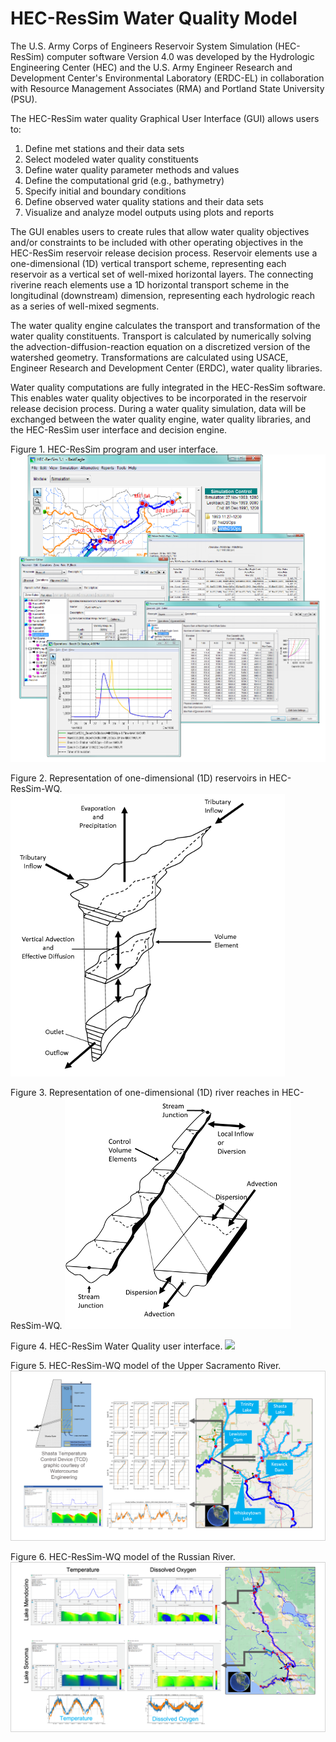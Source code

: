 # HEC-ResSim Water Quality Model

The U.S. Army Corps of Engineers Reservoir System Simulation (HEC-ResSim) computer software Version 4.0 was developed by the Hydrologic Engineering Center (HEC) and the U.S. Army Engineer Research and Development Center's Environmental Laboratory (ERDC-EL) in collaboration with Resource Management Associates (RMA) and Portland State University (PSU).

The HEC-ResSim water quality Graphical User Interface (GUI) allows users to:

1. Define met stations and their data sets
2. Select modeled water quality constituents
3. Define water quality parameter methods and values
4. Define the computational grid (e.g., bathymetry)
5. Specify initial and boundary conditions
6. Define observed water quality stations and their data sets
7. Visualize and analyze model outputs using plots and reports

The GUI enables users to create rules that allow water quality objectives and/or constraints to be included with other operating objectives in the HEC-ResSim reservoir release decision process. Reservoir elements use a one-dimensional (1D) vertical transport scheme, representing each reservoir as a vertical set of well-mixed horizontal layers. The connecting riverine reach elements use a 1D horizontal transport scheme in the longitudinal (downstream) dimension, representing each hydrologic reach as a series of well-mixed segments.

The water quality engine calculates the transport and transformation of the water quality constituents. Transport is calculated by numerically solving the advection-diffusion-reaction equation on a discretized version of the watershed geometry. Transformations are calculated using USACE, Engineer Research and Development Center (ERDC), water quality libraries.

Water quality computations are fully integrated in the HEC-ResSim software. This enables water quality objectives to be incorporated in the reservoir release decision process. During a water quality simulation, data will be exchanged between the water quality engine, water quality libraries, and the HEC-ResSim user interface and decision engine.

Figure 1. HEC-ResSim program and user interface.
![](images/HEC-ResSim_GUI.png)

Figure 2. Representation of one-dimensional (1D) reservoirs in HEC-ResSim-WQ.
![](images/1D_Reservoir.png)

Figure 3. Representation of one-dimensional (1D) river reaches in HEC-ResSim-WQ.
![](images/1D_Reach.png)

Figure 4. HEC-ResSim Water Quality user interface.
![](ResSim-WQ_user_interface.png)

Figure 5. HEC-ResSim-WQ model of the Upper Sacramento River.
![](images/ResSim-WQ_Upper_Sacramento_River.png)

Figure 6. HEC-ResSim-WQ model of the Russian River.
![](images/ResSim-WQ_Russian_River.png)
